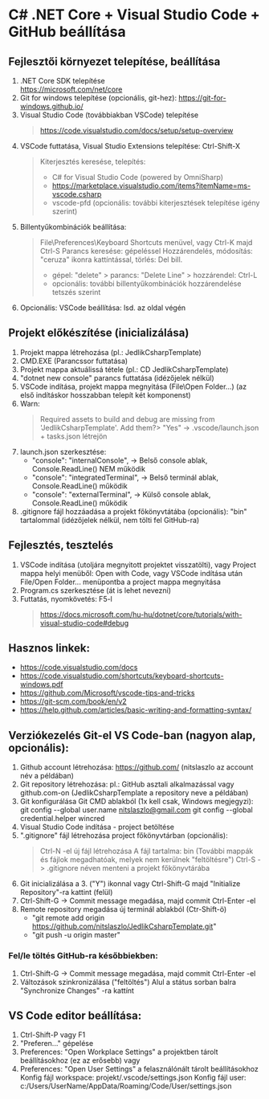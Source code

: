 # C# .NET Core + Visual Studio Code + GitHub beállítása

## Fejlesztői környezet telepítése, beállítása
1.  .NET Core SDK telepítése<br/>
    https://microsoft.com/net/core 
2.  Git for windows telepítése (opcionális, git-hez): 
    https://git-for-windows.github.io/
3.  Visual Studio Code (továbbiakban VSCode) telepítése
    > https://code.visualstudio.com/docs/setup/setup-overview
4.  VSCode futtatása, Visual Studio Extensions telepítése: Ctrl-Shift-X
    > Kiterjesztés keresése, telepítés:
    > - C# for Visual Studio Code (powered by OmniSharp)
    > - https://marketplace.visualstudio.com/items?itemName=ms-vscode.csharp
    > - vscode-pfd
    > (opcionális: további kiterjesztések telepítése igény szerint)
5.  Billentyűkombinációk beállítása: 
    > File\Preferences\Keyboard Shortcuts menüvel, vagy Ctrl-K majd Ctrl-S
    > Parancs keresése: gépeléssel
    > Hozzárendelés, módosítás: "ceruza" ikonra kattíntással, törlés: Del bill.
    > - gépel: "delete" > parancs: "Delete Line" > hozzárendel: Ctrl-L
    > - opcionális: további billentyűkombinációk hozzárendelése tetszés szerint
6.  Opcionális: VSCode beállítása: lsd. az oldal végén

## Projekt előkészítése (inicializálása)
1. Projekt mappa létrehozása (pl.: JedlikCsharpTemplate)
2. CMD.EXE (Parancssor futtatása)
3. Projekt mappa aktuálissá tétele (pl.: CD JedlikCsharpTemplate)
4. "dotnet new console" parancs futtatása (idézőjelek nélkül)
5. VSCode indítása, projekt mappa megnyitása (File\Open Folder...)
   (az első indításkor hosszabban telepít két komponenst)
6. Warn:
    > Required assets to build and debug are missing from 'JedlikCsharpTemplate'. Add them?> "Yes" -> .vscode/launch.json + tasks.json létrejön
7. launch.json szerkesztése:
   - "console": "internalConsole", ->  Belső console ablak, Console.ReadLine() NEM működik
   - "console": "integratedTerminal", -> Belső terminál ablak, Console.ReadLine() működik
   - "console": "externalTerminal", -> Külső console ablak, Console.ReadLine() működik
8. .gitignore fájl hozzáadása a projekt főkönyvtátába (opcionális):
   "bin" tartalommal (idézőjelek nélkül, nem tölti fel GitHub-ra)

## Fejlesztés, tesztelés
1.  VSCode indítása (utoljára megnyitott projektet visszatölti), vagy
    Project mappa helyi menüből: Open with Code, vagy
    VSCode indítása után File/Open Folder... menüpontba a project mappa megnyitása
2.  Program.cs szerkesztése (át is lehet nevezni)
3.  Futtatás, nyomkövetés: F5-l
    > https://docs.microsoft.com/hu-hu/dotnet/core/tutorials/with-visual-studio-code#debug

## Hasznos linkek:
- https://code.visualstudio.com/docs
- https://code.visualstudio.com/shortcuts/keyboard-shortcuts-windows.pdf
- https://github.com/Microsoft/vscode-tips-and-tricks
- https://git-scm.com/book/en/v2
- https://help.github.com/articles/basic-writing-and-formatting-syntax/

## Verziókezelés Git-el VS Code-ban (nagyon alap, opcionális):
1. Github account létrehozása:
   https://github.com/
   (nitslaszlo az account név a példában)
2. Git repository létrehozása:
   pl.: GitHub asztali alkalmazással vagy github.com-on
   (JedlikCsharpTemplate a repository neve a példában)
3. Git konfigurálása Git CMD ablakból (1x kell csak, Windows megjegyzi):
   git config --global user.name nitslaszlo@gmail.com
   git config --global credential.helper wincred
4. Visual Studio Code indítása - project betöltése
5. ".gitignore" fájl létrehozása project főkönyvtárban (opcionális):
    > Ctrl-N -el új fájl létrehozása
    > A fájl tartalma:
    > bin
    > (További mappák és fájlok megadhatóak, melyek nem kerülnek "feltöltésre")
    > Ctrl-S -> .gitignore néven menteni a projekt főkönyvtárába
5. Git inicializálása a 3. ("Y") ikonnal vagy Ctrl-Shift-G
   majd "Initialize Repository"-ra kattint (felül)
6. Ctrl-Shift-G -> Commit message megadása, majd commit Ctrl-Enter -el
7. Remote repository megadása új terminál ablakból (Ctr-Shift-ö)
   - "git remote add origin https://github.com/nitslaszlo/JedlikCsharpTemplate.git"
   - "git push -u origin master"

### Fel/le töltés GitHub-ra későbbiekben:
1. Ctrl-Shift-G -> Commit message megadása, majd commit Ctrl-Enter -el
2. Változások szinkronizálása ("feltöltés")
   Alul a státus sorban balra "Synchronize Changes" -ra kattínt

## VS Code editor beállítása:
1. Ctrl-Shift-P vagy F1
2. "Preferen..." gépelése
3. Preferences: "Open Workplace Settings" a projektben tárolt beállításokhoz (ez az erősebb) vagy
4. Preferences: "Open User Settings" a felasználónált tárolt beállításokhoz
   Konfig fájl workspace: projekt/.vscode/settings.json
   Konfig fájl user: c:/Users/UserName/AppData/Roaming/Code/User/settings.json





